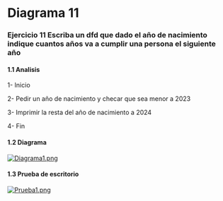 # Diagrama 11
### Ejercicio 11 Escriba un dfd que dado el año de nacimiento indique cuantos años va a cumplir una persona el siguiente año
#### 1.1 Analisis
1-	Inicio   

2-	Pedir un año de nacimiento y checar que sea menor a 2023

3-	Imprimir la resta del año de nacimiento a 2024

4-	Fin 
#### 1.2 Diagrama
[![Diagrama1.png](https://i.gyazo.com/3b222aba9fc5d3fbc5530d77dc6d4ee5.png)](https://postimg.cc/nMwrWKHt)
#### 1.3 Prueba de escritorio
[![Prueba1.png](https://i.gyazo.com/b33b4400c14810294a00036bfb3c78f0.png)](https://postimg.cc/8j6yJHcp)
